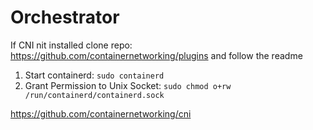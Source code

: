 # Orchestrator

If CNI  nit installed clone repo: https://github.com/containernetworking/plugins and follow the readme

1) Start containerd: ```sudo containerd```
2) Grant Permission to Unix Socket: ```sudo chmod o+rw /run/containerd/containerd.sock```




https://github.com/containernetworking/cni